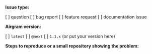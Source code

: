 **Issue type:**

[ ] question
[ ] bug report
[ ] feature request
[ ] documentation issue

**Airgram version:**

[ ] `latest`
[ ] `@next`
[ ] `1.1.x` (or put your version here)

**Steps to reproduce or a small repository showing the problem:**

<!--
    To answer those questions you need to put "x" inside the square brackets, for example:
    [x] question
    [ ] bug report

    Also, please format your code properly (by taking code blocks into ```ts .... ```)
!>
